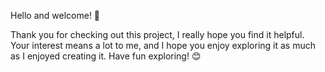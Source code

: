 Hello and welcome! 👋

Thank you for checking out this project, I really hope you find it helpful. Your interest means a lot to me, and I hope you enjoy exploring it as much as I enjoyed creating it. Have fun exploring! 😊

